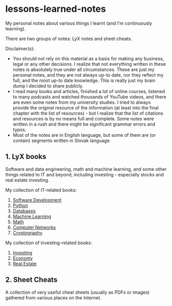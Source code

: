 # lessons-learned-notes
My personal notes about various things I learnt (and I'm continuously
learning).

There are two groups of notes: LyX notes and sheet cheats.

Disclaimer(s):
* You should not rely on this material as a basis for making any business,
  legal or any other decisions. I realize that not everything written in these
  notes is absolutely true under all circumstances. These are just my personal
  notes, and they are not always up-to date, nor they reflect my full, and
  the most up-to date knowledge. This is really just my brain dump I decided
  to share publicly.
* I read many books and articles, finished a lot of online courses, listened
  to many podcasts and watched thousands of YouTube videos, and there are
  even some notes from my university studies. I tried to always provide
  the original resource of the information (at least into the final chapter
  with the list of resources) - but I realize that the list of citations
  and resources is by no means full and complete. Some notes were written in
  a rush and there might be significant grammar errors and typos.
* Most of the notes are in English language, but some of them are (or contain)
  segments written in Slovak language.


## 1. LyX books

Software and data engineering, math and machine learning, and
some other things related to IT and beyond, including investing -
especially stocks and real estate investing.

My collection of IT-related books:

1. [Software Development](https://lsulak-deployed-artifacts.s3-eu-west-1.amazonaws.com/software_development.pdf)
2. [Python](https://lsulak-deployed-artifacts.s3-eu-west-1.amazonaws.com/python.pdf)
3. [Databases](https://lsulak-deployed-artifacts.s3-eu-west-1.amazonaws.com/databases.pdf)
4. [Machine Learning](https://lsulak-deployed-artifacts.s3-eu-west-1.amazonaws.com/machine_learning.pdf)
5. [Math](https://lsulak-deployed-artifacts.s3-eu-west-1.amazonaws.com/math.pdf)
6. [Computer Networks](https://lsulak-deployed-artifacts.s3-eu-west-1.amazonaws.com/computer_networks.pdf)
7. [Cryptography](https://lsulak-deployed-artifacts.s3-eu-west-1.amazonaws.com/cryptography.pdf)

My collection of investing-related books:

1. [Investing](https://lsulak-deployed-artifacts.s3-eu-west-1.amazonaws.com/investing.pdf)
2. [Economy](https://lsulak-deployed-artifacts.s3-eu-west-1.amazonaws.com/economy.pdf)
3. [Real Estate](https://lsulak-deployed-artifacts.s3-eu-west-1.amazonaws.com/real_estate.pdf)

## 2. Sheet Cheats
A collection of very useful cheat sheets (usually as PDFs
or images) gathered from various places on the Internet.

